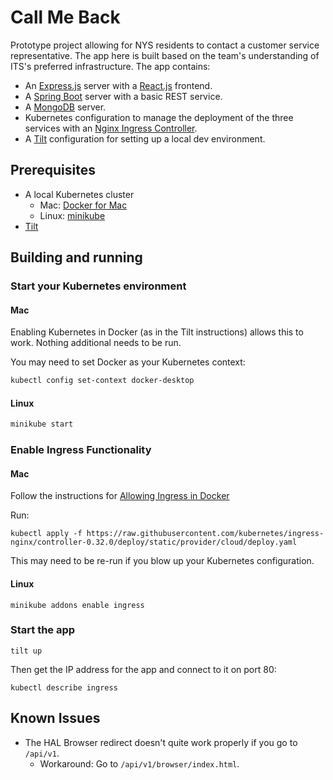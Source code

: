 # Call Me Back

Prototype project allowing for NYS residents to contact a customer service
representative. The app here is built based on the team's understanding of ITS's
preferred infrastructure. The app contains:

  * An [Express.js](http://expressjs.com/) server with a
    [React.js](https://reactjs.org/) frontend.
  * A [Spring Boot](https://spring.io/projects/spring-boot) server with a basic
    REST service.
  * A [MongoDB](https://www.mongodb.com/) server.
  * Kubernetes configuration to manage the deployment of the three services with
    an [Nginx Ingress Controller](https://kubernetes.github.io/ingress-nginx/).
  * A [Tilt](https://tilt.dev) configuration for setting up a local dev
    environment.

## Prerequisites

  * A local Kubernetes cluster
    * Mac: [Docker for Mac](https://docs.docker.com/docker-for-mac/install/)
    * Linux: [minikube](https://minikube.sigs.k8s.io/docs/start/)
  * [Tilt](https://docs.tilt.dev/install.html)

## Building and running

### Start your Kubernetes environment

#### Mac

Enabling Kubernetes in Docker (as in the Tilt instructions) allows this to work. Nothing additional needs to be run.

You may need to set Docker as your Kubernetes context:

```sh
kubectl config set-context docker-desktop
```

#### Linux

```bash
minikube start
```

### Enable Ingress Functionality

#### Mac

Follow the instructions for [Allowing Ingress in Docker](https://kubernetes.github.io/ingress-nginx/deploy/#docker-for-mac)

Run:

```
kubectl apply -f https://raw.githubusercontent.com/kubernetes/ingress-nginx/controller-0.32.0/deploy/static/provider/cloud/deploy.yaml
```

This may need to be re-run if you blow up your Kubernetes configuration.

#### Linux

```
minikube addons enable ingress
```

### Start the app

```
tilt up
```

Then get the IP address for the app and connect to it on port 80:
```
kubectl describe ingress
```

## Known Issues

* The HAL Browser redirect doesn't quite work properly if you go to `/api/v1`.
  * Workaround: Go to `/api/v1/browser/index.html`.

